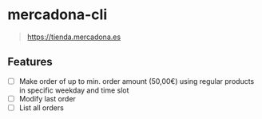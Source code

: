 # mercadona-cli
> <https://tienda.mercadona.es>

## Features
- [ ] Make order of up to min. order amount (50,00€) using regular products in specific weekday and time slot
- [ ] Modify last order
- [ ] List all orders
